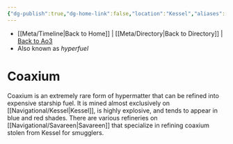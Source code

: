 ```yaml
---
{"dg-publish":true,"dg-home-link":false,"location":"Kessel","aliases":[],"tags":["fauna"],"permalink":"/fauna-flora/coaxium/","dgHomeLink":false,"dgPassFrontmatter":true}
---
```


- [[Meta/Timeline\|Back to Home]] | [[Meta/Directory\|Back to Directory]] | [Back to Ao3](https://archiveofourown.org/works/19334440/chapters/45992584)
- Also known as *hyperfuel*

# Coaxium
Coaxium is an extremely rare form of hypermatter that can be refined into expensive starship fuel. It is mined almost exclusively on [[Navigational/Kessel\|Kessel]], is highly explosive, and tends to appear in blue and red shades. There are various refineries on [[Navigational/Savareen\|Savareen]] that specialize in refining coaxium stolen from Kessel for smugglers. 